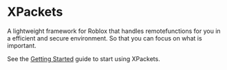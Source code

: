 # XPackets

A lightweight framework for Roblox that handles remotefunctions for you in a efficient and secure environment.
So that you can focus on what is important.

See the [Getting Started](gettingstarted.md) guide to start using XPackets.